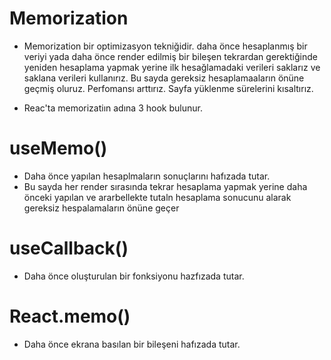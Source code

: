 # Memorization

- Memorization bir optimizasyon tekniğidir. daha önce hesaplanmış bir veriyi yada daha önce render edilmiş bir bileşen tekrardan gerektiğinde yeniden hesaplama yapmak yerine ilk hesağlamadaki verileri saklarız ve saklana verileri kullanırız. Bu sayda gereksiz hesaplamaaların önüne geçmiş oluruz. Perfomansı arttırız. Sayfa yüklenme sürelerini kısaltırız.

- Reac'ta memorizatiın adına 3 hook bulunur.

# useMemo()

- Daha önce yapılan hesaplmaların sonuçlarını hafızada tutar.
- Bu sayda her render sırasında tekrar hesaplama yapmak yerine daha önceki yapılan ve ararbellekte tutaln hesaplama sonucunu alarak gereksiz hespalamaların önüne geçer

# useCallback()

- Daha önce oluşturulan bir fonksiyonu hazfızada tutar.

# React.memo()

- Daha önce ekrana basılan bir bileşeni hafızada tutar.
